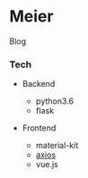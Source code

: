 # Meier

Blog

### Tech

- Backend
    - python3.6
    - flask

- Frontend
    - material-kit
    - [axios](https://github.com/axios/axios)
    - vue.js

